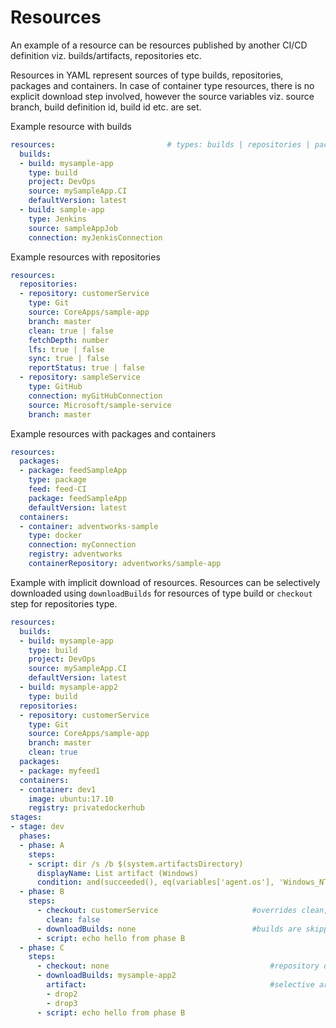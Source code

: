 # Resources

An example of a resource can be resources published by another CI/CD definition viz. builds/artifacts, repositories etc. 

Resources in YAML represent sources of type builds, repositories, packages and containers. 
In case of container type resources, there is no explicit download step involved, however the source variables viz. source branch, build definition id, build id etc. are set. 

Example resource with builds

```yaml
resources:                         # types: builds | repositories | packages | containers
  builds:
  - build: mysample-app
    type: build
    project: DevOps
    source: mySampleApp.CI              
    defaultVersion: latest
  - build: sample-app               
    type: Jenkins
    source: sampleAppJob
    connection: myJenkisConnection
```

Example resources with repositories
```yaml
resources:
  repositories:
  - repository: customerService
    type: Git
    source: CoreApps/sample-app
    branch: master
    clean: true | false
    fetchDepth: number
    lfs: true | false
    sync: true | false
    reportStatus: true | false
  - repository: sampleService
    type: GitHub
    connection: myGitHubConnection
    source: Microsoft/sample-service
    branch: master
```

Example resources with packages and containers

```yaml
resources:
  packages:
  - package: feedSampleApp
    type: package
    feed: feed-CI
    package: feedSampleApp
    defaultVersion: latest
  containers:
  - container: adventworks-sample
    type: docker
    connection: myConnection
    registry: adventworks
    containerRepository: adventworks/sample-app
```

Example with implicit download of resources. Resources can be selectively downloaded using `downloadBuilds` for resources of type build or `checkout` step for repositories type.


```yaml
resources:
  builds:
  - build: mysample-app
    type: build
    project: DevOps
    source: mySampleApp.CI              
    defaultVersion: latest
  - build: mysample-app2
    type: build
  repositories:
  - repository: customerService
    type: Git
    source: CoreApps/sample-app
    branch: master
    clean: true
  packages:
  - package: myfeed1
  containers:
  - container: dev1
    image: ubuntu:17.10
    registry: privatedockerhub  
stages: 
- stage: dev
  phases:
  - phase: A                                              
    steps:
    - script: dir /s /b $(system.artifactsDirectory)                      #build, repositories and packages are implicitly downloaded
      displayName: List artifact (Windows)
      condition: and(succeeded(), eq(variables['agent.os'], 'Windows_NT'))    
  - phase: B
    steps:
      - checkout: customerService                     #overrides clean, inherits rest from global resource definition
        clean: false                                      
      - downloadBuilds: none                          #builds are skipped
      - script: echo hello from phase B
  - phase: C
    steps:
      - checkout: none                                    #repository download is skipped
      - downloadBuilds: mysample-app2
        artifact:                                         #selective artifacts download. 
        - drop2
        - drop3
      - script: echo hello from phase B
```


